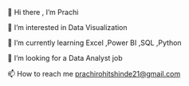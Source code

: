 👋 Hi there , I’m Prachi

👀 I’m interested in Data Visualization 

🌱 I’m currently learning Excel ,Power BI ,SQL ,Python

💞️ I’m looking for a Data Analyst job

📫 How to reach me prachirohitshinde21@gmail.com

